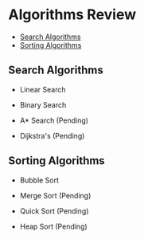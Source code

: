 # Algorithms Review
*  [Search Algorithms](#search-algorithms)
*  [Sorting Algorithms](#sorting-algorithms)


## Search Algorithms
* Linear Search
* Binary Search

* A* Search (Pending)
* Dijkstra's (Pending)


## Sorting Algorithms
* Bubble Sort

* Merge Sort (Pending)
* Quick Sort (Pending)
* Heap Sort (Pending)